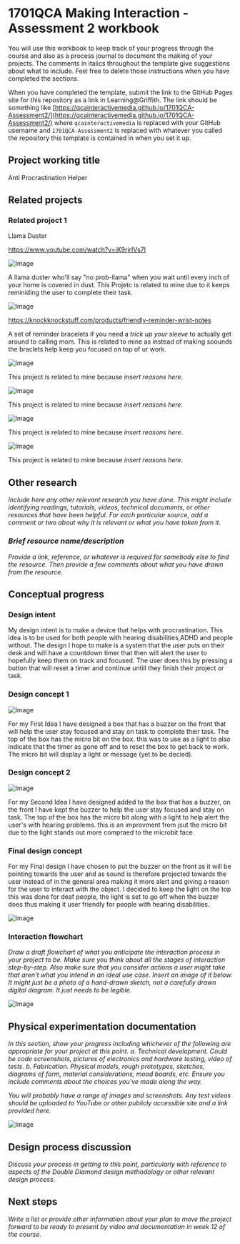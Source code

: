 # 1701QCA Making Interaction - Assessment 2 workbook

You will use this workbook to keep track of your progress through the course and also as a process journal to document the making of your projects. The comments in italics throughout the template give suggestions about what to include. Feel free to delete those instructions when you have completed the sections.

When you have completed the template, submit the link to the GitHub Pages site for this repository as a link in Learning@Griffith. The link should be something like [https://qcainteractivemedia.github.io/1701QCA-Assessment2/](https://qcainteractivemedia.github.io/1701QCA-Assessment2/) where `qcainteractivemedia` is replaced with your GitHub username and `1701QCA-Assessment2` is replaced with whatever you called the repository this template is contained in when you set it up.

## Project working title ##

Anti Procrastination Helper

## Related projects ##

### Related project 1 ###
Llama Duster

https://www.youtube.com/watch?v=iK9rjrIVs7I

![Image](sub-buzz-2381-1507657169-1.webp)

 A llama duster who'll say "no prob-llama" when you wait until every inch of your home is covered in dust. This Projetc is related to mine due to it keeps reminiding the user to complete their task.


![Image](sub-buzz-2409-1507671455-3.webp)

https://knockknockstuff.com/products/friendly-reminder-wrist-notes

 A set of reminder bracelets if you need a *trick up your sleeve* to actually get around to calling mom. This is related to mine as instead of making soounds the braclets help keep you focused on top of ur work.

![Image](missingimage.png)

This project is related to mine because *insert reasons here*.

![Image](missingimage.png)

This project is related to mine because *insert reasons here*.

![Image](missingimage.png)

This project is related to mine because *insert reasons here*.

![Image](missingimage.png)

This project is related to mine because *insert reasons here*.


## Other research ##
*Include here any other relevant research you have done. This might include identifying readings, tutorials, videos, technical documents, or other resources that have been helpful. For each particular source, add a comment or two about why it is relevant or what you have taken from it.*

### *Brief resource name/description* ###

*Provide a link, reference, or whatever is required for somebody else to find the resource. Then provide a few comments about what you have drawn from the resource.*

## Conceptual progress ##

### Design intent ###
My design intent is to make a device that helps with procrastination. This idea is to be used for both people with hearing disabilities,ADHD and people without. The design I hope to make is a system that the user puts on their desk and will have a countdown timer that then will alert the user to hopefully keep them on track and focused. The user does this by pressing a button that will reset a timer and continue untill they finish their project or task.
### Design concept 1 ###

![Image](first.png)

For my First Idea I have designed a box that has a buzzer on the front that will help the user stay focused and stay on task to complete their task. The top of the box has the micro bit on the box. this was to use as a light to also indicate that the timer as gone off and to reset the box to get back to work. The micro bit will display a light or message (yet to be decied).


### Design concept 2 ###

![Image](2nd.png)

For my Second Idea I have designed added to the box that has a buzzer, on the front I have kept the buzzer to help the user stay focused and stay on task. The top of the box has the micro bit along with a light to help alert the user's with hearing problems. this is an improvment from jsut the micro bit due to the light stands out more compraed to the microbit face.

### Final design concept ###
For my Final design I have chosen to put the buzzer on the front as it will be pointing towards the user and as sound is therefore projected towards the user instead of in the general area making it more alert and giving a reason for the user to interact with the object. I decided to keep the light on the top this was done for deaf people, the light is set to go off when the buzzer does thus making it user friendly for people with hearing disabilities.

![Image](final.png)

### Interaction flowchart ###
*Draw a draft flowchart of what you anticipate the interaction process in your project to be. Make sure you think about all the stages of interaction step-by-step. Also make sure that you consider actions a user might take that aren't what you intend in an ideal use case. Insert an image of it below. It might just be a photo of a hand-drawn sketch, not a carefully drawn digital diagram. It just needs to be legible.*

![Image](missingimage.png)

## Physical experimentation documentation ##

*In this section, show your progress including whichever of the following are appropriate for your project at this point.
a.	Technical development. Could be code screenshots, pictures of electronics and hardware testing, video of tests. 
b.	Fabrication. Physical models, rough prototypes, sketches, diagrams of form, material considerations, mood boards, etc.
Ensure you include comments about the choices you've made along the way.*

*You will probably have a range of images and screenshots. Any test videos should be uploaded to YouTube or other publicly accessible site and a link provided here.*

![Image](missingimage.png)

## Design process discussion ##
*Discuss your process in getting to this point, particularly with reference to aspects of the Double Diamond design methodology or other relevant design process.*

## Next steps ##
*Write a list or provide other information about your plan to move the project forward to be ready to present by video and documentation in week 12 of the course.*
